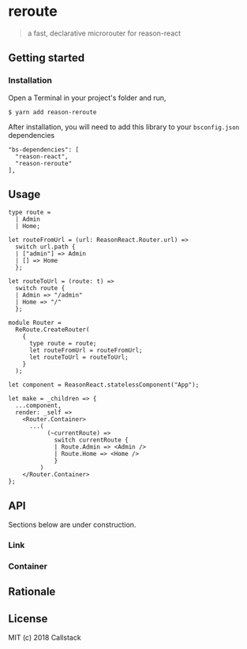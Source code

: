 # reroute

> a fast, declarative microrouter for reason-react

## Getting started

### Installation

Open a Terminal in your project's folder and run,

```
$ yarn add reason-reroute
```

After installation, you will need to add this library to your `bsconfig.json` dependencies

```
"bs-dependencies": [
  "reason-react",
  "reason-reroute"
],
```

## Usage

```
type route =
  | Admin
  | Home;

let routeFromUrl = (url: ReasonReact.Router.url) =>
  switch url.path {
  | ["admin"] => Admin
  | [] => Home
  };

let routeToUrl = (route: t) =>
  switch route {
  | Admin => "/admin"
  | Home => "/"
  };

module Router =
  ReRoute.CreateRouter(
    {
      type route = route;
      let routeFromUrl = routeFromUrl;
      let routeToUrl = routeToUrl;
    }
  );

let component = ReasonReact.statelessComponent("App");

let make = _children => {
  ...component,
  render: _self =>
    <Router.Container>
      ...(
           (~currentRoute) =>
             switch currentRoute {
             | Route.Admin => <Admin />
             | Route.Home => <Home />
             }
         )
    </Router.Container>
};
```

## API

Sections below are under construction.

### Link

### Container

## Rationale

## License

MIT (c) 2018 Callstack
